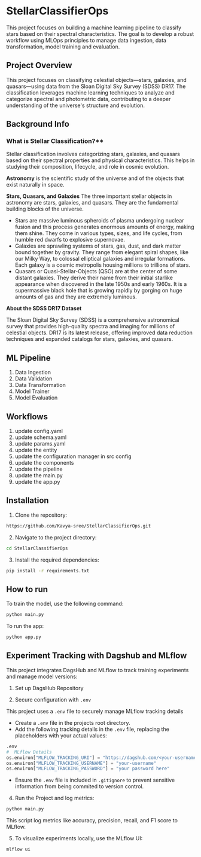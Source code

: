 # StellarClassifierOps

This project focuses on building a machine learning pipeline to classify stars based on their spectral characteristics. The goal is to develop a robust workflow using MLOps principles to manage data ingestion, data transformation, model training and evaluation.

## Project Overview

This project focuses on classifying celestial objects—stars, galaxies, and quasars—using data from the Sloan Digital Sky Survey (SDSS) DR17. The classification leverages machine learning techniques to analyze and categorize spectral and photometric data, contributing to a deeper understanding of the universe's structure and evolution.

## Background Info

### What is Stellar Classification?**

Stellar classification involves categorizing stars, galaxies, and quasars based on their spectral properties and physical characteristics. This helps in studying their composition, lifecycle, and role in cosmic evolution.

**Astronomy** is the scientific study of the universe and of the objects that exist naturally in space.

**Stars, Quasars, and Galaxies**
The three important stellar objects in astronomy are stars, galaxies, and quasars. They are the fundamental building blocks of the universe.
* Stars are massive luminous spheroids of plasma undergoing nuclear fusion and this process generates enormous amounts of energy, making them shine. They come in various types, sizes, and life cycles, from humble red dwarfs to explosive supernovae.
* Galaxies are sprawling systems of stars, gas, dust, and dark matter bound together by gravity. They range from elegant spiral shapes, like our Milky Way, to colossal elliptical galaxies and irregular formations. Each galaxy is a cosmic metropolis housing millions to trillions of stars.
* Quasars or Quasi-Stellar-Objects (QSO) are at the center of some distant galaxies. They derive their name from their initial starlike appearance when discovered in the late 1950s and early 1960s. It is a supermassive black hole that is growing rapidly by gorging on huge amounts of gas and they are extremely luminous.
 
**About the SDSS DR17 Dataset**

The Sloan Digital Sky Survey (SDSS) is a comprehensive astronomical survey that provides high-quality spectra and imaging for millions of celestial objects. DR17 is its latest release, offering improved data reduction techniques and expanded catalogs for stars, galaxies, and quasars.

## ML Pipeline

1. Data Ingestion
2. Data Validation
3. Data Transformation
4. Model Trainer
5. Model Evaluation

## Workflows
1. update config.yaml
2. update schema.yaml
3. update params.yaml
4. update the entity
5. update the configuration manager in src config
6. update the components
7. update the pipeline
8. update the main.py
9. update the app.py


## Installation

1. Clone the repository:

```bash
https://github.com/Kavya-sree/StellarClassifierOps.git
```

2. Navigate to the project directory:

```bash
cd StellarClassifierOps
```

3. Install the required dependencies:

```bash
pip install -r requirements.txt
```

## How to run

To train the model, use the following command:

```bash
python main.py
```

To run the app:

```bash
python app.py
```

## Experiment Tracking with Dagshub and MLflow

This project integrates DagsHub and MLflow to track training experiments and manage model versions:

1. Set up DagsHub Repository

2. Secure configuration with `.env`

This project uses a `.env` file to securely manage MLflow tracking details
* Create a `.env` file in the projects root directory.
* Add the following tracking details in the `.env` file, replacing the placeholders with your actual values:

```python
.env
#  MLflow Details
os.environ["MLFLOW_TRACKING_URI"] = "https://dagshub.com/<your-username>/<repo-name>.mlflow"
os.environ["MLFLOW_TRACKING_USERNAME"] = "your-username"
os.environ["MLFLOW_TRACKING_PASSWORD"] = "your password here"
```
* Ensure the `.env` file is included in `.gitignore` to prevent sensitive information from being commited to version control.

4. Run the Project and log metrics:

```bash
python main.py
```
This script log metrics like accuracy, precision, recall, and F1 score to MLflow.

5. To visualize experiments locally, use the MLflow UI:

```bash
mlflow ui
```